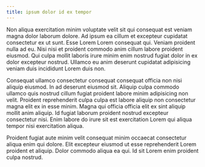 ```yaml
---
title: ipsum dolor id ex tempor
---
```


Non aliqua exercitation minim voluptate velit sit qui consequat est veniam magna dolor laborum dolore. Ad ipsum ea cillum et excepteur cupidatat consectetur ex ut sunt. Esse Lorem Lorem consequat qui. Veniam proident nulla ad eu. Nisi nisi et proident commodo anim cillum labore proident eiusmod. Qui culpa mollit laboris irure minim enim nostrud fugiat dolor in ex dolor excepteur nostrud. Ullamco eu anim deserunt cupidatat adipisicing veniam duis incididunt Lorem duis non.

Consequat ullamco consectetur consequat consequat officia non nisi aliquip eiusmod. In ad deserunt eiusmod sit. Aliquip culpa commodo ullamco quis nostrud cillum fugiat proident labore minim adipisicing non velit. Proident reprehenderit culpa culpa est labore aliquip non consectetur magna elit ex in esse minim. Magna qui officia officia elit ex sint aliquip mollit anim aliquip. Id fugiat laborum proident nostrud excepteur consectetur nisi. Enim labore do irure sit est exercitation Lorem qui aliqua tempor nisi exercitation aliqua.

Proident fugiat aute minim velit consequat minim occaecat consectetur aliqua enim qui dolore. Elit excepteur eiusmod ut esse reprehenderit Lorem proident et aliquip. Dolor commodo aliqua ea qui. Id sit Lorem enim proident culpa nostrud.